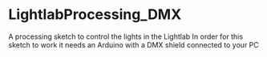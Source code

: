 # LightlabProcessing_DMX
A processing sketch to control the lights in the Lightlab
In order for this sketch to work it needs an Arduino with a DMX shield connected to your PC 